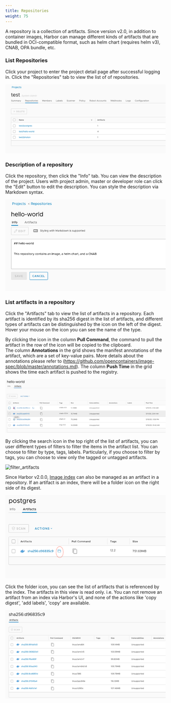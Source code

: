 ```yaml
---
title: Repositories
weight: 75
---
```


A repository is a collection of artifacts.  Since version v2.0, in addition to container images, Harbor can manage different kinds of artifacts that are bundled in OCI-compatible format, such as helm chart (requires helm v3), CNAB, OPA bundle, etc.

### List Repositories

Click your project to enter the project detail page after successful logging in.  Click the "Repositories" tab to view the list of of repositories. 

![list_repositories](../../img/list-repositories.png)

### Description of a repository

Click the repository, then click the "Info" tab.  You can view the description of the project.  Users with project admin, master or developer role can click the "Edit" button to edit the description.  You can style the description via Markdown syntax.

![edit_repository_description](../../img/edit-repository-description.png)

### List artifacts in a repository

Click the "Artifacts" tab to view the list of artifacts in a repository.
Each artifact is identified by its sha256 digest in the list of artifacts, and different types of artifacts can be distinguished by the icon on the left of the digest.  Hover your mouse on the icon you can see the name of the type.  

By clicking the icon in the column **Pull Command**, the command to pull the artifact in the row of the icon will be copied to the clipboard.  
The column **Annotations** in the grid shows the manifest annotations of the artifact, which are a set of key-value pairs.  More details about the annotations please refer to (https://github.com/opencontainers/image-spec/blob/master/annotations.md).
The column **Push Time** in the grid shows the time each artifact is pushed to the registry.

![list_artifacts](../../img/list-artifacts.png)

By clicking the search icon in the top right of the list of artifacts, you can user different types of filters to filter the items in the artifact list.  You can choose to filter by type, tags, labels.  Particularly, if you choose to filter by tags, you can choose to view only the tagged or untagged artifacts.

![filter_artifacts](../../img/filter-artifacts.png)

Since Harbor v2.0.0, [Image index](https://raw.githubusercontent.com/opencontainers/image-spec/master/image-index.md) can also be managed as an artifact in a repository.  If an artifact is an index, there will be a folder icon on the right side of its digest.

![image_index](../../img/index-icon.png)

Click the folder icon, you can see the list of artifacts that is referenced by the index.  The artifacts in this view is read only.  i.e. You can not remove an artifact from an index via Harbor's UI, and none of the actions like 'copy digest', 'add labels', 'copy' are available.

![index_detail](../../img/index-detail.png)
